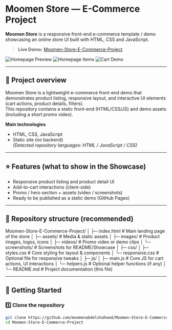 # Moomen Store — E-Commerce Project

**Moomen Store** is a responsive front-end e-commerce template / demo showcasing an online store UI built with HTML, CSS and JavaScript.

> **Live Demo:** [Moomen-Store-E-Commerce-Project](https://moomenabdelshaheed.github.io/Moomen-Store-E-Commerce-Project)

![Homepage Preview](assets/screenshot1.png)
![Homepage Items](assets/screenshot3.png)
![Cart Demo](assets/screenshot2.png)



---

## 🔎 Project overview
Moomen Store is a lightweight e-commerce front-end demo that demonstrates product listing, responsive layout, and interactive UI elements (cart actions, product details, filters).  
This repository contains a static front-end (HTML/CSS/JS) and demo assets (including a short promo video).

**Main technologies**
- HTML, CSS, JavaScript  
- Static site (no backend)  
*(Detected repository languages: HTML / JavaScript / CSS)*

---

## ⭐ Features (what to show in the Showcase)
- Responsive product listing and product detail UI  
- Add-to-cart interactions (client-side)  
- Promo / hero section + assets (video / screenshots)  
- Ready to be published as a static demo (GitHub Pages)

---

## 📁 Repository structure (recommended)

Moomen-Store-E-Commerce-Project/
│
├─ index.html # Main landing page of the store
│
├─ assets/ # Media & static assets
│ ├─ images/ # Product images, logos, icons
│ ├─ videos/ # Promo video or demo clips
│ └─ screenshots/ # Screenshots for README/Showcase
│
├─ css/
│ ├─ styles.css # Core styling for layout & components
│ └─ responsive.css # Optional file for responsive tweaks
│
├─ js/
│ ├─ main.js # Core JS for cart actions, UI interactions
│ └─ helpers.js # Optional helper functions (if any)
│
└─ README.md # Project documentation (this file)


---

## 🚀 Getting Started

### 1️⃣ Clone the repository
```bash
git clone https://github.com/moomenabdelshaheed/Moomen-Store-E-Commerce-Project.git
cd Moomen-Store-E-Commerce-Project

